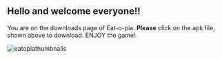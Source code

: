 ## Hello and welcome everyone!!
You are on the downloads page of Eat-o-pia.
**Please** click on the apk file, shown above to download. 
ENJOY the game!  

![eatopiathumbnails](https://user-images.githubusercontent.com/34511068/202471348-da2a06ad-bdf5-404c-abae-0e447cf81dba.png)
